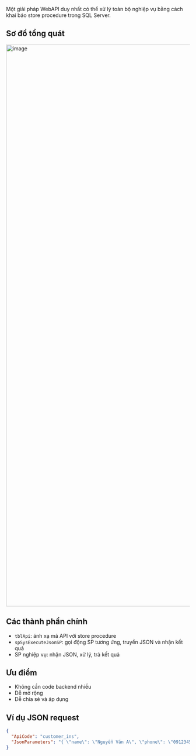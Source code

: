 Một giải pháp WebAPI duy nhất có thể xử lý toàn bộ nghiệp vụ bằng cách khai báo store procedure trong SQL Server.

## Sơ đồ tổng quát

<img width="1024" height="1536" alt="image" src="https://github.com/user-attachments/assets/d00ca2b9-a8c6-44ba-9903-89d3842bd1e7" />

## Các thành phần chính

- `tblApi`: ánh xạ mã API với store procedure
- `spSysExecuteJsonSP`: gọi động SP tương ứng, truyền JSON và nhận kết quả
- SP nghiệp vụ: nhận JSON, xử lý, trả kết quả

## Ưu điểm

- Không cần code backend nhiều
- Dễ mở rộng
- Dễ chia sẻ và áp dụng

## Ví dụ JSON request

```json
{
  "ApiCode": "customer_ins",
  "JsonParameters": "{ \"name\": \"Nguyễn Văn A\", \"phone\": \"0912345678\" }"
}
